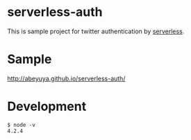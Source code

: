 # serverless-auth

This is sample project for twitter authentication by [serverless](https://github.com/serverless/serverless).

# Sample

http://abeyuya.github.io/serverless-auth/

# Development

```
$ node -v
4.2.4
```
